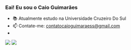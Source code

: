 ### Eai! Eu sou o Caio Guimarães 


- 📚 Atualmente estudo na Universidade Cruzeiro Do Sul
- 📫 Contate-me: contatocaioguimaraess@gmail.com
- 
<div>
  <a href="https://www.instagram.com/__caioguimaraes/" targt="_black"><img src=https://img.shields.io/badge/Instagram-E4405F?style=for-the-badge&logo=instagram&logoColor=white></a>
  <a href= "mailto:contatocaioguimaraess@gmail.com"><img src =https://img.shields.io/badge/Gmail-D14836?style=for-the-badge&logo=gmail&logoColor=white></a>
